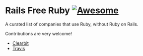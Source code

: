# Rails Free Ruby [![Awesome](https://cdn.rawgit.com/sindresorhus/awesome/d7305f38d29fed78fa85652e3a63e154dd8e8829/media/badge.svg)](https://github.com/sindresorhus/awesome)

A curated list of companies that use Ruby, without Ruby on Rails.

Contributions are very welcome!

* [Clearbit](https://clearbit.com/)
* [Travis](http://travis-ci.org)


